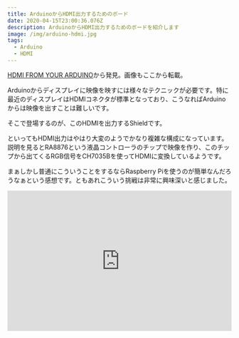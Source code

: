 ```yaml
---
title: ArduinoからHDMI出力するためのボード
date: 2020-04-15T23:00:36.076Z
description: ArduinoからHDMI出力するためのボードを紹介します
image: /img/arduino-hdmi.jpg
tags:
  - Arduino
  - HDMI
---
```

[HDMI FROM YOUR ARDUINO](https://hackaday.com/2019/07/26/hdmi-from-your-arduino/)から発見。画像もここから転載。

Arduinoからディスプレイに映像を映すには様々なテクニックが必要です。特に最近のディスプレイはHDMIコネクタが標準となっており、こうなればArduinoからは映像を出すことは難しいです。

そこで登場するのが、このHDMIを出力するShieldです。

といってもHDMI出力はやはり大変のようでかなり複雑な構成になっています。
説明を見るとRA8876という液晶コントローラのチップで映像を作り、このチップから出てくるRGB信号をCH7035Bを使ってHDMIに変換しているようです。

まぁしかし普通にこういうことをするならRaspberry Piを使うのが簡単なんだろうなぁという感想です。ともあれこういう挑戦は非常に興味深いと感じました。

<iframe width="100%" height="315" src="https://www.youtube.com/embed/MUeIY_gLn3c" frameborder="0" allow="accelerometer; autoplay; encrypted-media; gyroscope; picture-in-picture" allowfullscreen></iframe>
